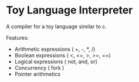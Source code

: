# Toy Language Interpreter

A compiler for a toy language similar to c.

Features: 
* Arithmetic expressions ( +, -, *, /)
* Boolean expressions ( <,  <=, >, >=, ==)
* Logical expressions ( not, and, or)
* Concurrency ( fork )
* Pointer arithmetics 
